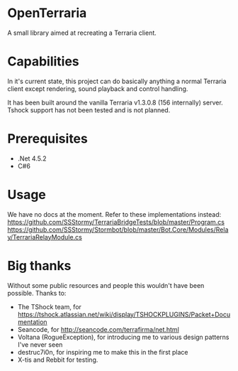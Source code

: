 # OpenTerraria
A small library aimed at recreating a Terraria client.

# Capabilities
In it's current state, this project can do basically anything a normal Terraria client except rendering, sound playback and control handling.

It has been built around the vanilla Terraria v1.3.0.8 (156 internally) server.
Tshock support has not been tested and is not planned.

# Prerequisites
* .Net 4.5.2
* C#6

# Usage
We have no docs at the moment. Refer to these implementations instead:
https://github.com/SSStormy/TerrariaBridgeTests/blob/master/Program.cs
https://github.com/SSStormy/Stormbot/blob/master/Bot.Core/Modules/Relay/TerrariaRelayModule.cs

# Big thanks
Without some public resources and people this wouldn't have been possible.
Thanks to:
* The TShock team, for https://tshock.atlassian.net/wiki/display/TSHOCKPLUGINS/Packet+Documentation
* Seancode, for http://seancode.com/terrafirma/net.html
* Voltana (RogueException), for introducing me to various design patterns I've never seen
* destruc7i0n, for inspiring me to make this in the first place
* X-tis and Rebbit for testing.
